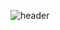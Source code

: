 ![header](https://capsule-render.vercel.app/api?type=waving&color=gradient&customColorList=11&height=300&section=header&text=yakcom&fontSize=80&fontAlignY=30&descAlignY=50&animation=fadeIn&desc=Ilya%20Miller&fontColor=c9d1d9)


